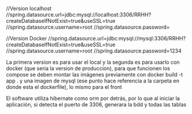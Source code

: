 //Version localhost
    //spring.datasource.url=jdbc:mysql://localhost:3306/RRHH?createDatabaseIfNotExist=true&useSSL=true
    //spring.datasource.username=root
    //spring.datasource.password=

//Version Docker
    //spring.datasource.url=jdbc:mysql://mysql:3306/RRHH?createDatabaseIfNotExist=true&useSSL=true
    //spring.datasource.username=root
    //spring.datasource.password=1234

La primera version es para usar el local y la segunda es para usarlo con docker (que seria la version de produccion), para que funcionen los compose se deben montar las imágenes previamente con docker build -t app . y una imagen de mysql (ese punto hace referencia a la carpeta en donde esta el dockerfile), lo mismo para el front

El software utiliza hibernate como orm por detrás, por lo que al iniciar la aplicación, si detecta el puerto de 3306, generara la bdd y todas las tablas
